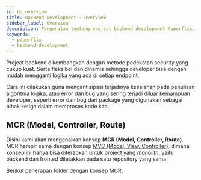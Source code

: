 ```yaml
---
id: bd_overview
title: Backend Development - Overview
sidebar_label: Overview
description: Pengenalan tentang project backend development Paperflix.
keywords:
  - paperflix
  - backend-development
---
```



Project backend dikembangkan dengan metode pedekatan security yang cukup kuat. Serta fleksibel dan dinamis sehingga developer bisa dengan mudah mengganti logika yang ada di setiap endpoint.

Cara ini dilakukan guna mengantisipasi terjadinya kesalahan pada penulisan algoritma logika, atau error dan bug yang sering terjadi diluar kemampuan developer, seperti error dan bug dari package yang digunakan sebagai pihak ketiga dalam memproses kode kita.

## MCR (Model, Controller, Route)
Disini kami akan mengenalkan konsep **MCR (Model, Controller, Route)**. MCR hampir sama dengan konsep [MVC (Model, View, Controller)](https://www.tutorialspoint.com/mvc_framework/mvc_framework_introduction.htm), dimana konsep ini hanya bisa diterapkan untuk project yang *monolith*, yaitu backend dan fronted diletakkan pada satu repository yang sama.

Berikut penerapan folder dengan konsep MCR;

```
